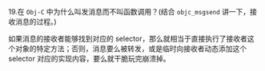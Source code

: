 19.在 `Obj-C` 中为什么叫发消息而不叫函数调用？(结合 `objc_msgsend` 讲一下，接收消息的过程。)

如果消息的接收者能够找到对应的 selector，那么就相当于直接执行了接收者这个对象的特定方法；否则，消息要么被转发，或是临时向接收者动态添加这个 selector 对应的实现内容，要么就干脆玩完崩溃掉。

